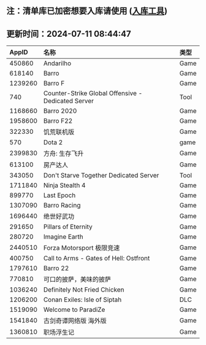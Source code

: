 ## 注：清单库已加密想要入库请使用 ([入库工具](https://github.com/BlankTMing/ManifestAutoUpdate/releases))

## 更新时间：2024-07-11 08:44:47
| AppID | 名称 | 类型  |
| :-------------------- | :----------------------------- | :----------- |
| 450860 | Andarilho| Game |
| 618140 | Barro| Game |
| 1239260 | Barro F| Game |
| 740 | Counter-Strike Global Offensive - Dedicated Server| Tool |
| 1168660 | Barro 2020| Game |
| 1958600 | Barro F22| Game |
| 322330 | 饥荒联机版| Game |
| 570 | Dota 2| game |
| 2399830 | 方舟: 生存飞升| Game |
| 613100 | 房产达人| Game |
| 343050 | Don't Starve Together Dedicated Server| Tool |
| 1711840 | Ninja Stealth 4| Game |
| 899770 | Last Epoch| Game |
| 1307090 | Barro Racing| Game |
| 1696440 | 绝世好武功| Game |
| 291650 | Pillars of Eternity| Game |
| 280720 | Imagine Earth| Game |
| 2440510 | Forza Motorsport 极限竞速| Game |
| 400750 | Call to Arms - Gates of Hell: Ostfront| Game |
| 1797610 | Barro 22| Game |
| 770810 | 可口的披萨，美味的披萨| Game |
| 1036240 | Definitely Not Fried Chicken| Game |
| 1206200 | Conan Exiles: Isle of Siptah| DLC |
| 1519090 | Welcome to ParadiZe| Game |
| 1541840 | 古剑奇谭网络版 海外版| Game |
| 1360810 | 职场浮生记| Game |
